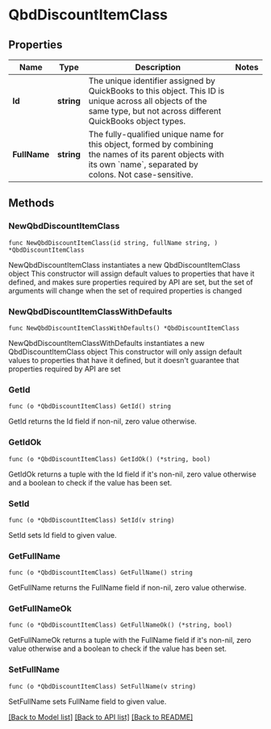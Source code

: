 # QbdDiscountItemClass

## Properties

Name | Type | Description | Notes
------------ | ------------- | ------------- | -------------
**Id** | **string** | The unique identifier assigned by QuickBooks to this object. This ID is unique across all objects of the same type, but not across different QuickBooks object types. | 
**FullName** | **string** | The fully-qualified unique name for this object, formed by combining the names of its parent objects with its own &#x60;name&#x60;, separated by colons. Not case-sensitive. | 

## Methods

### NewQbdDiscountItemClass

`func NewQbdDiscountItemClass(id string, fullName string, ) *QbdDiscountItemClass`

NewQbdDiscountItemClass instantiates a new QbdDiscountItemClass object
This constructor will assign default values to properties that have it defined,
and makes sure properties required by API are set, but the set of arguments
will change when the set of required properties is changed

### NewQbdDiscountItemClassWithDefaults

`func NewQbdDiscountItemClassWithDefaults() *QbdDiscountItemClass`

NewQbdDiscountItemClassWithDefaults instantiates a new QbdDiscountItemClass object
This constructor will only assign default values to properties that have it defined,
but it doesn't guarantee that properties required by API are set

### GetId

`func (o *QbdDiscountItemClass) GetId() string`

GetId returns the Id field if non-nil, zero value otherwise.

### GetIdOk

`func (o *QbdDiscountItemClass) GetIdOk() (*string, bool)`

GetIdOk returns a tuple with the Id field if it's non-nil, zero value otherwise
and a boolean to check if the value has been set.

### SetId

`func (o *QbdDiscountItemClass) SetId(v string)`

SetId sets Id field to given value.


### GetFullName

`func (o *QbdDiscountItemClass) GetFullName() string`

GetFullName returns the FullName field if non-nil, zero value otherwise.

### GetFullNameOk

`func (o *QbdDiscountItemClass) GetFullNameOk() (*string, bool)`

GetFullNameOk returns a tuple with the FullName field if it's non-nil, zero value otherwise
and a boolean to check if the value has been set.

### SetFullName

`func (o *QbdDiscountItemClass) SetFullName(v string)`

SetFullName sets FullName field to given value.



[[Back to Model list]](../README.md#documentation-for-models) [[Back to API list]](../README.md#documentation-for-api-endpoints) [[Back to README]](../README.md)



